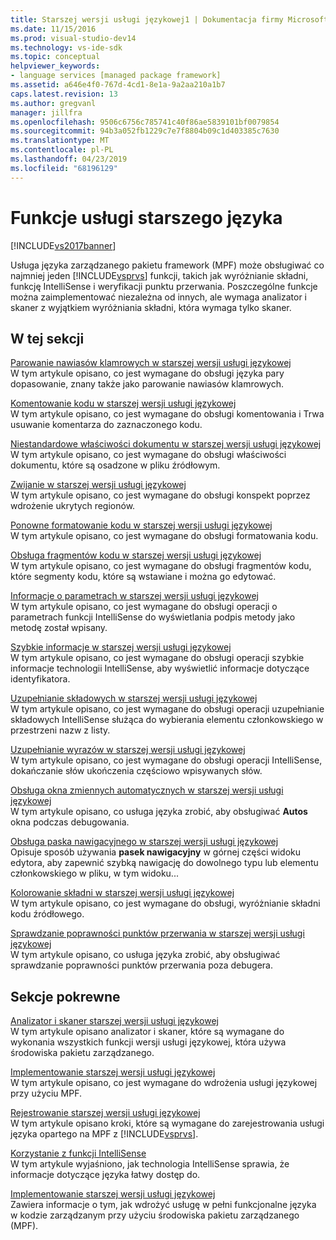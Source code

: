 ```yaml
---
title: Starszej wersji usługi językowej1 | Dokumentacja firmy Microsoft
ms.date: 11/15/2016
ms.prod: visual-studio-dev14
ms.technology: vs-ide-sdk
ms.topic: conceptual
helpviewer_keywords:
- language services [managed package framework]
ms.assetid: a646e4f0-767d-4cd1-8e1a-9a2aa210a1b7
caps.latest.revision: 13
ms.author: gregvanl
manager: jillfra
ms.openlocfilehash: 9506c6756c785741c40f86ae5839101bf0079854
ms.sourcegitcommit: 94b3a052fb1229c7e7f8804b09c1d403385c7630
ms.translationtype: MT
ms.contentlocale: pl-PL
ms.lasthandoff: 04/23/2019
ms.locfileid: "68196129"
---
```

# <a name="legacy-language-service-features"></a>Funkcje usługi starszego języka
[!INCLUDE[vs2017banner](../../includes/vs2017banner.md)]

Usługa języka zarządzanego pakietu framework (MPF) może obsługiwać co najmniej jeden [!INCLUDE[vsprvs](../../includes/vsprvs-md.md)] funkcji, takich jak wyróżnianie składni, funkcję IntelliSense i weryfikacji punktu przerwania. Poszczególne funkcje można zaimplementować niezależna od innych, ale wymaga analizator i skaner z wyjątkiem wyróżniania składni, która wymaga tylko skaner.  
  
## <a name="in-this-section"></a>W tej sekcji  
 [Parowanie nawiasów klamrowych w starszej wersji usługi językowej](../../extensibility/internals/brace-matching-in-a-legacy-language-service.md)  
 W tym artykule opisano, co jest wymagane do obsługi języka pary dopasowanie, znany także jako parowanie nawiasów klamrowych.  
  
 [Komentowanie kodu w starszej wersji usługi językowej](../../extensibility/internals/commenting-code-in-a-legacy-language-service.md)  
 W tym artykule opisano, co jest wymagane do obsługi komentowania i Trwa usuwanie komentarza do zaznaczonego kodu.  
  
 [Niestandardowe właściwości dokumentu w starszej wersji usługi językowej](../../extensibility/internals/custom-document-properties-in-a-legacy-language-service.md)  
 W tym artykule opisano, co jest wymagane do obsługi właściwości dokumentu, które są osadzone w pliku źródłowym.  
  
 [Zwijanie w starszej wersji usługi językowej](../../extensibility/internals/outlining-in-a-legacy-language-service.md)  
 W tym artykule opisano, co jest wymagane do obsługi konspekt poprzez wdrożenie ukrytych regionów.  
  
 [Ponowne formatowanie kodu w starszej wersji usługi językowej](../../extensibility/internals/reformatting-code-in-a-legacy-language-service.md)  
 W tym artykule opisano, co jest wymagane do obsługi formatowania kodu.  
  
 [Obsługa fragmentów kodu w starszej wersji usługi językowej](../../extensibility/internals/support-for-code-snippets-in-a-legacy-language-service.md)  
 W tym artykule opisano, co jest wymagane do obsługi fragmentów kodu, które segmenty kodu, które są wstawiane i można go edytować.  
  
 [Informacje o parametrach w starszej wersji usługi językowej](../../extensibility/internals/parameter-info-in-a-legacy-language-service2.md)  
 W tym artykule opisano, co jest wymagane do obsługi operacji o parametrach funkcji IntelliSense do wyświetlania podpis metody jako metodę został wpisany.  
  
 [Szybkie informacje w starszej wersji usługi językowej](../../extensibility/internals/quick-info-in-a-legacy-language-service.md)  
 W tym artykule opisano, co jest wymagane do obsługi operacji szybkie informacje technologii IntelliSense, aby wyświetlić informacje dotyczące identyfikatora.  
  
 [Uzupełnianie składowych w starszej wersji usługi językowej](../../extensibility/internals/member-completion-in-a-legacy-language-service.md)  
 W tym artykule opisano, co jest wymagane do obsługi operacji uzupełnianie składowych IntelliSense służąca do wybierania elementu członkowskiego w przestrzeni nazw z listy.  
  
 [Uzupełnianie wyrazów w starszej wersji usługi językowej](../../extensibility/internals/word-completion-in-a-legacy-language-service.md)  
 W tym artykule opisano, co jest wymagane do obsługi operacji IntelliSense, dokańczanie słów ukończenia częściowo wpisywanych słów.  
  
 [Obsługa okna zmiennych automatycznych w starszej wersji usługi językowej](../../extensibility/internals/support-for-the-autos-window-in-a-legacy-language-service.md)  
 W tym artykule opisano, co usługa języka zrobić, aby obsługiwać **Autos** okna podczas debugowania.  
  
 [Obsługa paska nawigacyjnego w starszej wersji usługi językowej](../../extensibility/internals/support-for-the-navigation-bar-in-a-legacy-language-service.md)  
 Opisuje sposób używania **pasek nawigacyjny** w górnej części widoku edytora, aby zapewnić szybką nawigację do dowolnego typu lub elementu członkowskiego w pliku, w tym widoku...  
  
 [Kolorowanie składni w starszej wersji usługi językowej](../../extensibility/internals/syntax-colorizing-in-a-legacy-language-service.md)  
 W tym artykule opisano, co jest wymagane do obsługi, wyróżnianie składni kodu źródłowego.  
  
 [Sprawdzanie poprawności punktów przerwania w starszej wersji usługi językowej](../../extensibility/internals/validating-breakpoints-in-a-legacy-language-service.md)  
 W tym artykule opisano, co usługa języka zrobić, aby obsługiwać sprawdzanie poprawności punktów przerwania poza debugera.  
  
## <a name="related-sections"></a>Sekcje pokrewne  
 [Analizator i skaner starszej wersji usługi językowej](../../extensibility/internals/legacy-language-service-parser-and-scanner.md)  
 W tym artykule opisano analizator i skaner, które są wymagane do wykonania wszystkich funkcji wersji usługi językowej, która używa środowiska pakietu zarządzanego.  
  
 [Implementowanie starszej wersji usługi językowej](../../extensibility/internals/implementing-a-legacy-language-service2.md)  
 W tym artykule opisano, co jest wymagane do wdrożenia usługi językowej przy użyciu MPF.  
  
 [Rejestrowanie starszej wersji usługi językowej](../../extensibility/internals/registering-a-legacy-language-service1.md)  
 W tym artykule opisano kroki, które są wymagane do zarejestrowania usługi języka opartego na MPF z [!INCLUDE[vsprvs](../../includes/vsprvs-md.md)].  
  
 [Korzystanie z funkcji IntelliSense](../../ide/using-intellisense.md)  
 W tym artykule wyjaśniono, jak technologia IntelliSense sprawia, że informacje dotyczące języka łatwy dostęp do.  
  
 [Implementowanie starszej wersji usługi językowej](../../extensibility/internals/implementing-a-legacy-language-service1.md)  
 Zawiera informacje o tym, jak wdrożyć usługę w pełni funkcjonalne języka w kodzie zarządzanym przy użyciu środowiska pakietu zarządzanego (MPF).
